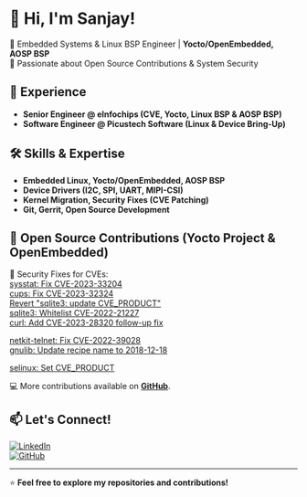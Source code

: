 # 👋 Hi, I'm Sanjay!  
🔹 Embedded Systems & Linux BSP Engineer | **Yocto/OpenEmbedded, AOSP BSP**  
🔹 Passionate about Open Source Contributions & System Security  

## 💼 Experience
- **Senior Engineer @ eInfochips (CVE, Yocto, Linux BSP & AOSP BSP)**
- **Software Engineer @ Picustech Software (Linux & Device Bring-Up)**

## 🛠️ Skills & Expertise
- **Embedded Linux, Yocto/OpenEmbedded, AOSP BSP**
- **Device Drivers (I2C, SPI, UART, MIPI-CSI)**
- **Kernel Migration, Security Fixes (CVE Patching)**
- **Git, Gerrit, Open Source Development**

## 🚀 Open Source Contributions (Yocto Project & OpenEmbedded)
🔹 Security Fixes for CVEs:  
[sysstat: Fix CVE-2023-33204](https://github.com/openembedded/openembedded-core/commit/5aee537b52382d5b5e702ecb4c3f34e38a90a398)  
[cups: Fix CVE-2023-32324](https://github.com/openembedded/openembedded-core/commit/a4bdbc82f7e5cc9a5cb603cb720f09b0216b0a0e)  
[Revert "sqlite3: update CVE_PRODUCT"](https://github.com/openembedded/openembedded-core/commit/7616b1d28cb119adb471b5268a77ec61d5dd555c)  
[sqlite3: Whitelist CVE-2022-21227](https://github.com/openembedded/openembedded-core/commit/cfc42fdabb3f12eb4ac5069a549ba5699385dfdc)  
[curl: Add CVE-2023-28320 follow-up fix](https://github.com/openembedded/openembedded-core/commit/5d6d4768693f9baa9b801e87d4d2aed0d9792613)  

[netkit-telnet: Fix CVE-2022-39028](https://github.com/openembedded/meta-openembedded/commit/d629fe71e4242fc0557f5668d9f223777eb60a0f)  
[gnulib: Update recipe name to 2018-12-18](https://github.com/openembedded/meta-openembedded/commit/fca236e75a88063489b899e42f7c11b2051a62aa)  

[selinux: Set CVE_PRODUCT](https://git.yoctoproject.org/meta-selinux/commit/?id=bd3902cb9351c37d8e348abcd95c83d267c0a106)  

💻 More contributions available on **[GitHub](https://github.com/sanjay-embedded)**.

## 📫 Let's Connect!
[![LinkedIn](https://img.shields.io/badge/LinkedIn-blue?logo=linkedin)](https://www.linkedin.com/in/sanjay-embedded)  
[![GitHub](https://img.shields.io/badge/GitHub-black?logo=github)](https://github.com/sanjay-embedded)  

---
⭐ **Feel free to explore my repositories and contributions!**  
